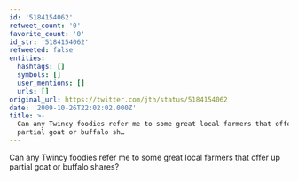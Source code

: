 ```yaml
---
id: '5184154062'
retweet_count: '0'
favorite_count: '0'
id_str: '5184154062'
retweeted: false
entities:
  hashtags: []
  symbols: []
  user_mentions: []
  urls: []
original_url: https://twitter.com/jth/status/5184154062
date: '2009-10-26T22:02:02.000Z'
title: >-
  Can any Twincy foodies refer me to some great local farmers that offer up
  partial goat or buffalo sh…
---
```


Can any Twincy foodies refer me to some great local farmers that offer up partial goat or buffalo shares?